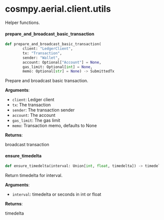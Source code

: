 <a id="cosmpy.aerial.client.utils"></a>

# cosmpy.aerial.client.utils

Helper functions.

<a id="cosmpy.aerial.client.utils.prepare_and_broadcast_basic_transaction"></a>

#### prepare`_`and`_`broadcast`_`basic`_`transaction

```python
def prepare_and_broadcast_basic_transaction(
        client: "LedgerClient",
        tx: "Transaction",
        sender: "Wallet",
        account: Optional["Account"] = None,
        gas_limit: Optional[int] = None,
        memo: Optional[str] = None) -> SubmittedTx
```

Prepare and broadcast basic transaction.

**Arguments**:

- `client`: Ledger client
- `tx`: The transaction
- `sender`: The transaction sender
- `account`: The account
- `gas_limit`: The gas limit
- `memo`: Transaction memo, defaults to None

**Returns**:

broadcast transaction

<a id="cosmpy.aerial.client.utils.ensure_timedelta"></a>

#### ensure`_`timedelta

```python
def ensure_timedelta(interval: Union[int, float, timedelta]) -> timedelta
```

Return timedelta for interval.

**Arguments**:

- `interval`: timedelta or seconds in int or float

**Returns**:

timedelta

